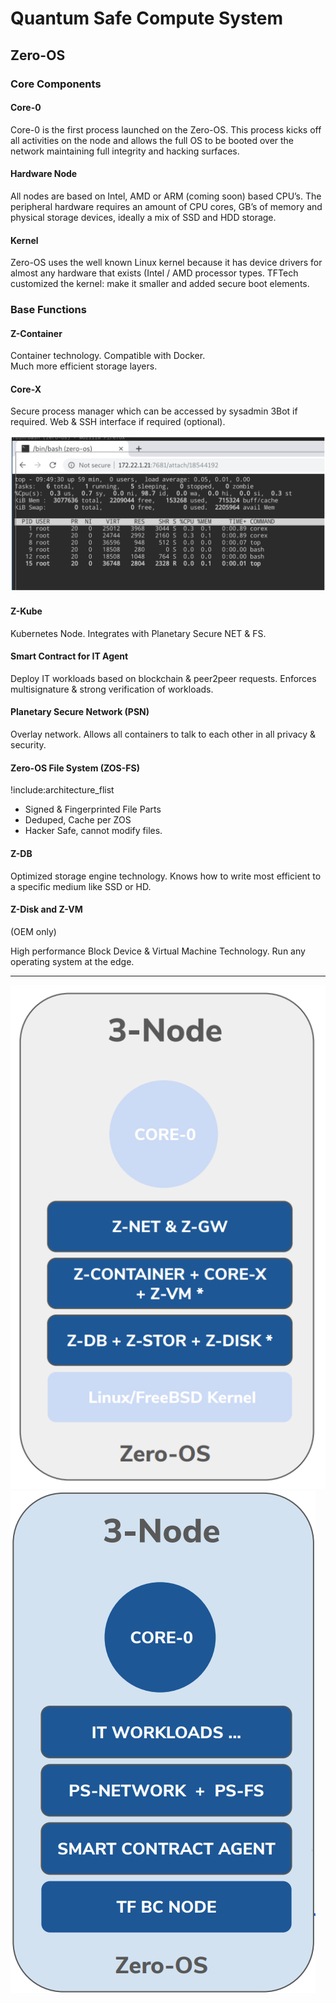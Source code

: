 # Quantum Safe Compute System

## Zero-OS

### Core Components

#### Core-0

Core-0 is the first process launched on the Zero-OS.  This process kicks off all activities on the node and allows the full OS to be booted over the network maintaining full integrity and hacking surfaces.

#### Hardware Node 

All nodes are based on Intel, AMD or ARM (coming soon) based CPU’s. The peripheral hardware requires an amount of CPU cores, GB’s of memory and physical storage devices, ideally a mix of SSD and HDD storage.

#### Kernel

Zero-OS uses the well known Linux kernel because it has device drivers for almost any hardware that exists (Intel / AMD processor types. TFTech customized the kernel: make it smaller and added secure boot elements.

### Base Functions 

#### Z-Container

Container technology. 
Compatible with Docker.  
Much more efficient  storage layers.

#### Core-X

Secure process manager which can be accessed by sysadmin 3Bot if required. Web & SSH interface if required (optional).

![](img/corex.png)
#### Z-Kube

Kubernetes Node. Integrates with Planetary Secure NET & FS.

#### Smart Contract for IT Agent

Deploy IT workloads based on blockchain & peer2peer requests. Enforces multisignature & strong verification of workloads.

#### Planetary Secure Network (PSN)

Overlay network.
Allows all containers to talk to each other in all privacy & security.

#### Zero-OS File System (ZOS-FS)

!include:architecture_flist
- Signed & Fingerprinted File Parts
- Deduped, Cache per ZOS
- Hacker Safe, cannot modify files.

#### Z-DB

Optimized storage engine technology. Knows how to write most efficient to a specific medium like SSD or HD. 

#### Z-Disk and Z-VM 
(OEM only)

High performance Block Device & Virtual Machine Technology. Run any operating system at the edge.

----

![](img/archi_zos.png)
![](img/archi_zos2.png)
